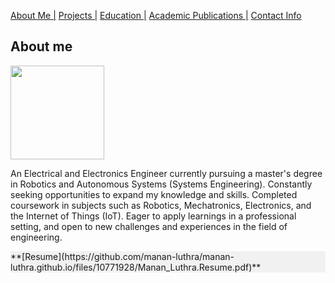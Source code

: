 [About Me |](/index.md) 
[ Projects |](/projects.md)
[ Education |](/edu.md)
[ Academic Publications |](/publications.md)
[ Contact Info](/contact.md)

## About me

<img src="https://user-images.githubusercontent.com/105019328/171053578-6f30dd6f-38ae-45f8-9d25-5106e1178c29.JPG" width="150" height="150">

An Electrical and Electronics Engineer currently pursuing a master's degree in Robotics and Autonomous Systems (Systems Engineering). Constantly seeking opportunities to expand my knowledge and skills. Completed coursework in subjects such as Robotics, Mechatronics, Electronics, and the Internet of Things (IoT). Eager to apply learnings in a professional setting, and open to new challenges and experiences in the field of engineering.

<div style = "background-color: #f1f1f1;">
**[Resume](https://github.com/manan-luthra/manan-luthra.github.io/files/10771928/Manan_Luthra.Resume.pdf)**
</div>
